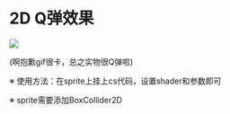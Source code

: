 # 2D Q弹效果

![](https://github.com/llapuras/ShaderLib/blob/master/Qspring/neko_glee.gif)

(啊抱歉gif很卡，总之实物很Q弹啦)

※ 使用方法：在sprite上挂上cs代码，设置shader和参数即可

※ sprite需要添加BoxCollider2D